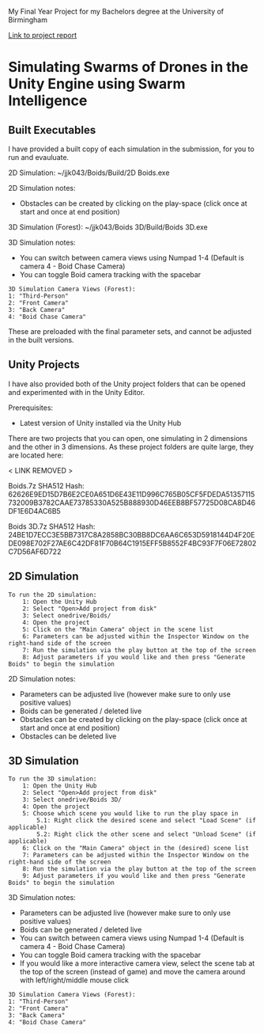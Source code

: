 My Final Year Project for my Bachelors degree at the University of Birmingham

[Link to project report](https://jkidger.co.uk/static/Report.pdf)

# Simulating Swarms of Drones in the Unity Engine using Swarm Intelligence

## Built Executables
I have provided a built copy of each simulation in the submission, for you to run and evauluate.

2D Simulation:
~/jjk043/Boids/Build/2D Boids.exe

2D Simulation notes:
- Obstacles can be created by clicking on the play-space (click once at start and once at end position)


3D Simulation (Forest):
~/jjk043/Boids 3D/Build/Boids 3D.exe

3D Simulation notes:
- You can switch between camera views using Numpad 1-4 (Default is camera 4 - Boid Chase Camera)
- You can toggle Boid camera tracking with the spacebar
    
```
3D Simulation Camera Views (Forest):
1: "Third-Person"
2: "Front Camera"
3: "Back Camera"
4: "Boid Chase Camera"
```

These are preloaded with the final parameter sets, and cannot be adjusted in the built versions.

## Unity Projects

I have also provided both of the Unity project folders that can be opened and experimented with in the Unity Editor.

Prerequisites:
- Latest version of Unity installed via the Unity Hub

There are two projects that you can open, one simulating in 2 dimensions and the other in 3 dimensions.
As these project folders are quite large, they are located here:

< LINK REMOVED >

Boids.7z SHA512 Hash: 62626E9ED15D7B6E2CE0A651D6E43E11D996C765B05CF5FDEDA51357115732009B3782CAAE73785330A525B888930D46EEB8BF57725D08CA8D46DF1E6D4AC6B5

Boids 3D.7z SHA512 Hash: 24BE1D7ECC3E5BB7317C8A2858BC30BB8DC6AA6C653D5918144D4F20EDE098E702F27AE6C42DF81F70B64C1915EFF5B8552F4BC93F7F06E72802C7D56AF6D722


## 2D Simulation
```
To run the 2D simulation:
    1: Open the Unity Hub
    2: Select "Open>Add project from disk"
    3: Select onedrive/Boids/
    4: Open the project
    5: Click on the "Main Camera" object in the scene list
    6: Parameters can be adjusted within the Inspector Window on the right-hand side of the screen
    7: Run the simulation via the play button at the top of the screen
    8: Adjust parameters if you would like and then press "Generate Boids" to begin the simulation
```

2D Simulation notes:
- Parameters can be adjusted live (however make sure to only use positive values)
- Boids can be generated / deleted live
- Obstacles can be created by clicking on the play-space (click once at start and once at end position)
- Obstacles can be deleted live


## 3D Simulation
```
To run the 3D simulation:
    1: Open the Unity Hub
    2: Select "Open>Add project from disk"
    3: Select onedrive/Boids 3D/
    4: Open the project
    5: Choose which scene you would like to run the play space in
        5.1: Right click the desired scene and select "Load Scene" (if applicable)
        5.2: Right click the other scene and select "Unload Scene" (if applicable)
    6: Click on the "Main Camera" object in the (desired) scene list
    7: Parameters can be adjusted within the Inspector Window on the right-hand side of the screen
    8: Run the simulation via the play button at the top of the screen
    9: Adjust parameters if you would like and then press "Generate Boids" to begin the simulation
```
3D Simulation notes:
- Parameters can be adjusted live (however make sure to only use positive values)
- Boids can be generated / deleted live
- You can switch between camera views using Numpad 1-4 (Default is camera 4 - Boid Chase Camera)
- You can toggle Boid camera tracking with the spacebar
- If you would like a more interactive camera view, select the scene tab at the top of the screen (instead of game) and move the camera around with left/right/middle mouse click
    
```
3D Simulation Camera Views (Forest):
1: "Third-Person"
2: "Front Camera"
3: "Back Camera"
4: "Boid Chase Camera"
```
